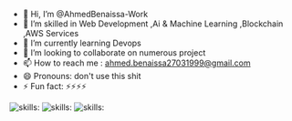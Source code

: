 - 👋 Hi, I’m @AhmedBenaissa-Work
- 👀 I’m skilled in Web Development ,Ai & Machine Learning ,Blockchain ,AWS Services
- 🌱 I’m currently learning Devops
- 💞️ I’m looking to collaborate on numerous project
- 📫 How to reach me : ahmed.benaissa27031999@gmail.com
- 😄 Pronouns: don't use this shit
- ⚡ Fun fact: ⚡⚡⚡⚡

<!---
AhmedBenaissa-Work/AhmedBenaissa-Work is a ✨ special ✨ repository because its `README.md` (this file) appears on your GitHub profile.
You can click the Preview link to take a look at your changes.
--->
![skills:](https://miro.medium.com/v2/resize:fit:300/1*x0d41ns8PTQZz4a3VbMrBg.png)
![skills:](https://seekvectors.com/storage/images/node%20js%20logo.svg)
![skills:](https://upload.wikimedia.org/wikipedia/commons/c/c3/Python-logo-notext.svg)

